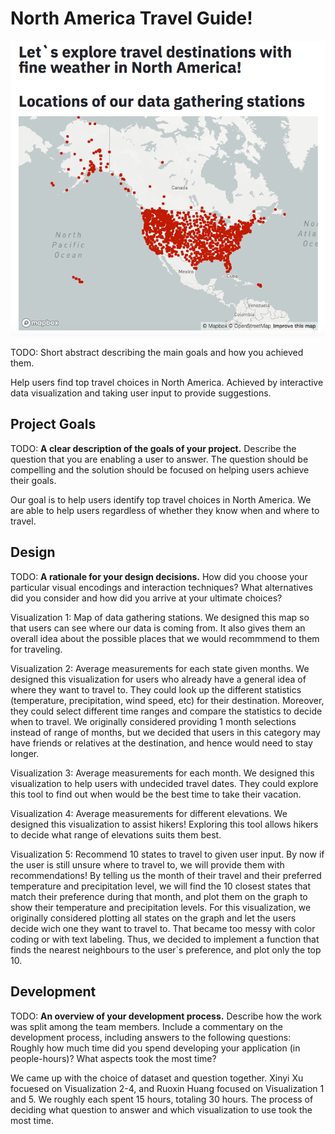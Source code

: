 # North America Travel Guide!

![A screenshot of your application. Could be a GIF.](ss.png)

TODO: Short abstract describing the main goals and how you achieved them.

Help users find top travel choices in North America. Achieved by interactive data visualization and taking user input to provide suggestions.

## Project Goals

TODO: **A clear description of the goals of your project.** Describe the question that you are enabling a user to answer. The question should be compelling and the solution should be focused on helping users achieve their goals. 

Our goal is to help users identify top travel choices in North America. We are able to help users regardless of whether they know when and where to travel.

## Design

TODO: **A rationale for your design decisions.** How did you choose your particular visual encodings and interaction techniques? What alternatives did you consider and how did you arrive at your ultimate choices?

Visualization 1: Map of data gathering stations.
We designed this map so that users can see where our data is coming from. It also gives them an overall idea about the possible places that we would recommmend to them for traveling. 

Visualization 2: Average measurements for each state given months.
We designed this visualization for users who already have a general idea of where they want to travel to. They could look up the different statistics (temperature, precipitation, wind speed, etc) for their destination. Moreover, they could select different time ranges and compare the statistics to decide when to travel. We originally considered providing 1 month selections instead of range of months, but we decided that users in this category may have friends or relatives at the destination, and hence would need to stay longer.

Visualization 3: Average measurements for each month.
We designed this visualization to help users with undecided travel dates. They could explore this tool to find out when would be the best time to take their vacation.

Visualization 4: Average measurements for different elevations.
We designed this visualization to assist hikers! Exploring this tool allows hikers to decide what range of elevations suits them best.

Visualization 5: Recommend 10 states to travel to given user input.
By now if the user is still unsure where to travel to, we will provide them with recommendations! By telling us the month of their travel and their preferred temperature and precipitation level, we will find the 10 closest states that match their preference during that month, and plot them on the graph to show their temperature and precipitation levels. For this visualization, we originally considered plotting all states on the graph and let the users decide wich one they want to travel to. That became too messy with color coding or with text labeling. Thus, we decided to implement a function that finds the nearest neighbours to the user`s preference, and plot only the top 10.

## Development

TODO: **An overview of your development process.** Describe how the work was split among the team members. Include a commentary on the development process, including answers to the following questions: Roughly how much time did you spend developing your application (in people-hours)? What aspects took the most time?

We came up with the choice of dataset and question together. Xinyi Xu focuesed on Visualization 2-4, and Ruoxin Huang focused on Visualization 1 and 5. We roughly each spent 15 hours, totaling 30 hours. The process of deciding what question to answer and which visualization to use took the most time. 

